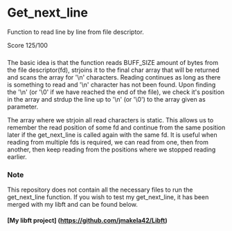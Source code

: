 # Get_next_line

Function to read line by line from file descriptor.

Score 125/100

### 

The basic idea is that the function reads BUFF_SIZE amount of bytes from the file descriptor(fd), strjoins it to the final char array that will be returned and scans the array for '\n' characters. Reading continues as long as there is something to read and '\n' character has not been found. Upon finding the '\n' (or '\0' if we have reached the end of the file), we check it's position in the array and strdup the line up to '\n' (or '\0') to the array given as parameter.

The array where we strjoin all read characters is static. This allows us to remember the read position of some fd and continue from the same position later if the get_next_line is called again with the same fd. It is useful when reading from multiple fds is required, we can read from one, then from another, then keep reading from the positions where we stopped reading earlier.

### Note
This repository does not contain all the necessary files to run the get_next_line function.
If you wish to test my get_next_line, it has been merged with my libft and can be found below.

#### [My libft project] (https://github.com/jmakela42/Libft)
